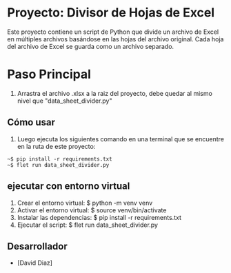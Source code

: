 # Proyecto: Divisor de Hojas de Excel

Este proyecto contiene un script de Python que divide un archivo de Excel en múltiples archivos basándose en las hojas del archivo original. Cada hoja del archivo de Excel se guarda como un archivo separado.

# Paso Principal
1. Arrastra el archivo .xlsx a la raiz del proyecto, debe quedar al mismo nivel que "data_sheet_divider.py"

## Cómo usar
1. Luego ejecuta los siguientes comando en una terminal que se encuentre en la ruta de este proyecto:
```consola
~$ pip install -r requirements.txt
~$ flet run data_sheet_divider.py
```
## ejecutar con entorno virtual
1. Crear el entorno virtual:
    $ python -m venv venv
2. Activar el entorno virtual:
    $ source venv/bin/activate
3. Instalar las dependencias:
    $ pip install -r requirements.txt
4. Ejecutar el script:
    $ flet run data_sheet_divider.py

## Desarrollador
- [David Diaz]